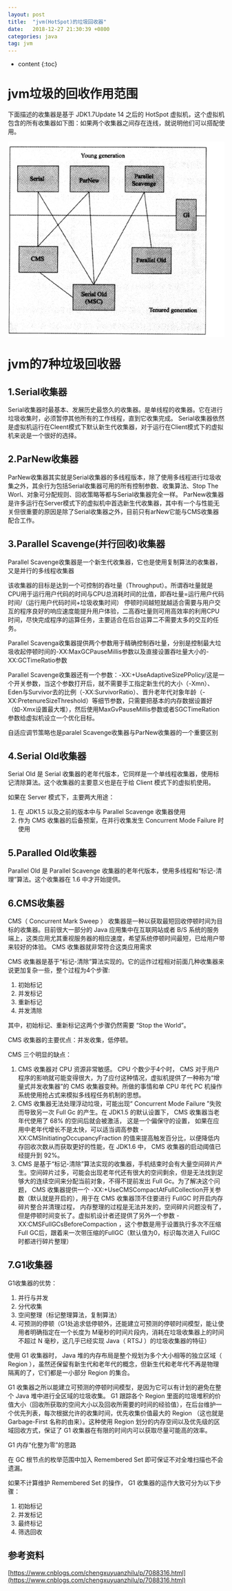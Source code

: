 ```yaml
---
layout: post
title:  "jvm(HotSpot)的垃圾回收器"
date:   2018-12-27 21:30:39 +0800
categories: java
tag: jvm
---
```


* content
{:toc}



# jvm垃圾的回收作用范围 #

下面描述的收集器是基于 JDK1.7Update 14 之后的 HotSpot 虚拟机，这个虚拟机包含的所有收集器如下图：如果两个收集器之间存在连线，就说明他们可以搭配使用。

![/images/2018-12/2018-12-27-java-jvm-gc/TL20190413153615.png](/images/2018-12/2018-12-27-java-jvm-gc/TL20190413153615.png)


# jvm的7种垃圾回收器 #

## 1.Serial收集器 ##

Serial收集器时最基本、发展历史最悠久的收集器。是单线程的收集器。它在进行垃圾收集时，必须暂停其他所有的工作线程，直到它收集完成。
Serial收集器依然是虚拟机运行在Cleent模式下默认新生代收集器，对于运行在Client模式下的虚拟机来说是一个很好的选择。

## 2.ParNew收集器 ##

ParNew收集器其实就是Serial收集器的多线程版本，除了使用多线程进行垃圾收集之外，其余行为包括Serial收集器可用的所有控制参数、收集算法、Stop The Worl、对象可分配规则、回收策略等都与Serial收集器完全一样。
ParNew收集器是许多运行在Server模式下的虚拟机中首选新生代收集器，其中有一个与性能无关但很重要的原因是除了Serial收集器之外，目前只有arNew它能与CMS收集器配合工作。

## 3.Parallel Scavenge(并行回收)收集器 ##

Parallel Scavenge收集器是一个新生代收集器，它也是使用复制算法的收集器，又是并行的多线程收集器

该收集器的目标是达到一个可控制的吞吐量（Throughput）。所谓吞吐量就是CPU用于运行用户代码的时间与CPU总消耗时间的比值，即吞吐量=运行用户代码时间/（运行用户代码时间+垃圾收集时间）
停顿时间越短就越适合需要与用户交互的程序良好的响应速度能提升用户体验，二高吞吐量则可用高效率的利用CPU时间，尽快完成程序的运算任务，主要适合在后台运算二不需要太多的交互的任务。

Parallel Scavenga收集器提供两个参数用于精确控制吞吐量，分别是控制最大垃圾收起停顿时间的-XX:MaxGCPauseMillis参数以及直接设置吞吐量大小的-XX:GCTimeRatio参数

Parallel Scavenge收集器还有一个参数：-XX:+UseAdaptiveSizePPolicy/这是一个开关参数，当这个参数打开后，就不需要手工指定新生代的大小（-Xmn）、Eden与Survivor去的比例（-XX:SurvivorRatio）、晋升老年代对象年龄（-XX:PretenureSizeThreshold）等细节参数，只需要把基本的内存数据设置好（如-Xmx设置最大堆），然后使用MaxGvPauseMillis参数或者SGCTimeRation参数给虚拟机设立一个优化目标。

自适应调节策略也是paralel Scavenge收集器与ParNew收集器的一个重要区别

## 4.Serial Old收集器 ##

Serial Old 是 Serial 收集器的老年代版本，它同样是一个单线程收集器，使用标记清除算法。这个收集器的主要意义也是在于给 Client 模式下的虚拟机使用。

如果在 Server 模式下，主要两大用途：

1. 在 JDK1.5 以及之前的版本中与 Parallel Scavenge 收集器使用
2. 作为 CMS 收集器的后备预案，在并行收集发生 Concurrent Mode Failure 时使用

## 5.Paralled Old收集器 ##

Parallel Old 是 Parallel Scavenge 收集器的老年代版本，使用多线程和“标记-清理”算法。这个收集器在 1.6 中才开始提供。

## 6.CMS收集器 ##

CMS（ Concurrent Mark Sweep ） 收集器是一种以获取最短回收停顿时间为目标的收集器。目前很大一部分的 Java 应用集中在互联网站或者 B/S 系统的服务端上，这类应用尤其重视服务器的相应速度，希望系统停顿时间最短，已给用户带来较好的体验。 CMS 收集器就非常符合这类应用需求

CMS 收集器是基于“标记-清除”算法实现的。它的运作过程相对前面几种收集器来说更加复杂一些，整个过程为4个步骤:

1. 初始标记
2. 并发标记
3. 重新标记
4. 并发清除

其中，初始标记、重新标记这两个步骤仍然需要 “Stop the World”。

CMS 收集器的主要优点：并发收集，低停顿。

CMS 三个明显的缺点：

1. CMS 收集器对 CPU 资源非常敏感。 CPU 个数少于4个时， CMS 对于用户程序的影响就可能变得很大，为了应付这种情况，虚拟机提供了一种称为“增量式并发收集器”的 CMS 收集器变种。所做的事情和单 CPU 年代 PC 机操作系统使用抢占式来模拟多线程任务机制的思想。
2. CMS 收集器无法处理浮动垃圾，可能出现“ Concurrent Mode Failure ”失败而导致另一次 Full Gc 的产生。在 JDK1.5 的默认设置下， CMS 收集器当老年代使用了 68% 的空间后就会被激活， 这是一个偏保守的设置， 如果在应用中老年代增长不是太快，可以适当调高参数 -XX:CMSInitiatingOccupancyFraction 的值来提高触发百分比，以便降低内存回收次数从而获取更好的性能，在 JDK1.6 中， CMS 收集器的启动阈值已经提升到 92%。
3.  CMS 是基于“标记-清除”算法实现的收集器，手机结束时会有大量空间碎片产生。空间碎片过多，可能会出现老年代还有很大的空间剩余，但是无法找到足够大的连续空间来分配当前对象，不得不提前发出 Full Gc。为了解决这个问题， CMS 收集器提供一个 -XX:+UseCMSCompactAtFullCollection开关参数（默认就是开启的），用于在 CMS 收集器顶不住要进行 FullGC 时开启内存碎片整合并清理过程， 内存整理的过程是无法并发的，空间碎片问题没有了，但是停顿时间变长了。虚拟机设计者还提供了另外一个参数 -XX:CMSFullGCsBeforeCompaction ，这个参数是用于设置执行多次不压缩 Full GC后，跟着来一次带压缩的FullGC（默认值为0，标识每次进入 FullGC时都进行碎片整理）

## 7.G1收集器 ##

G1收集器的优势：

1. 并行与并发
2. 分代收集
3. 空间整理（标记整理算法，复制算法）
4. 可预测的停顿（G1处追求低停顿外，还能建立可预测的停顿时间模型，能让使用者明确指定在一个长度为 M毫秒的时间片段内，消耗在垃圾收集器上的时间不超过 N 毫秒，这几乎已经实现 Java（ RTSJ ）的垃圾收集器的特征）

使用 G1 收集器时， Java 堆的内存布局是整个规划为多个大小相等的独立区域（ Region ），虽然还保留有新生代和老年代的概念，但新生代和老年代不再是物理隔离的了，它们都是一小部分 Region 的集合。

G1 收集器之所以能建立可预测的停顿时间模型，是因为它可以有计划的避免在整个 Java 堆中进行全区域的垃圾收集。 G1 跟踪各个 Region 里面的垃圾堆积的价值大小（回收所获取的空间大小以及回收所需要的时间的经验值），在后台维护一个优先列表，每次根据允许的收集时间，优先收集价值最大的 Region （这也就是 Garbage-First 名称的由来）。这种使用 Region 划分的内存空间以及优先级的区域回收方式，保证了 G1 收集器在有限的时间内可以获取尽量可能高的效率。

G1 内存“化整为零”的思路

在 GC 根节点的枚举范围中加入 Remembered Set 即可保证不对全堆扫描也不会遗漏。

如果不计算维护 Remembered Set 的操作， G1 收集器的运作大致可分为以下步骤：

1. 初始标记
2. 并发标记
3. 最终标记
4. 筛选回收


## 参考资料 ##

[https://www.cnblogs.com/chengxuyuanzhilu/p/7088316.html](https://www.cnblogs.com/chengxuyuanzhilu/p/7088316.html)


